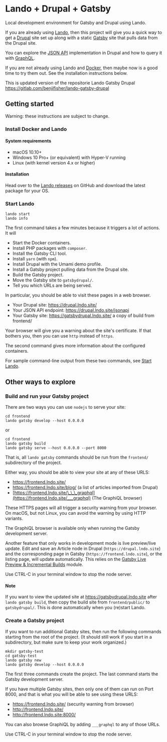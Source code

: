 # Lando + Drupal + Gatsby

Local development environment for Gatsby and Drupal using Lando.

If you are already using
[Lando](https://docs.devwithlando.io/),
then this project will give you a quick way to get a
[Drupal](https://www.drupal.org/)
site set up along with a static
[Gatsby](https://www.gatsbyjs.org/)
site that pulls data from the Drupal site.

You can explore the
[JSON API](https://jsonapi.org/)
implementation in Drupal and how to query it with
[GraphQL](https://graphql.org/).

If you are not already using Lando and
[Docker](https://www.docker.com/),
then maybe now is a good time to try them out.
See the installation instructions below.

This is updated version of the repositorie Lando Gatsby Drupal
https://gitlab.com/benjifisher/lando-gatsby-drupal

## Getting started

Warning: these instructions are subject to change.

### Install Docker and Lando

#### System requirements

- macOS 10.10+
- Windows 10 Pro+ (or equivalent) with Hyper-V running
- Linux (with kernel version 4.x or higher)


#### Installation

Head over to the
[Lando releases](https://github.com/lando/lando/releases)
on GitHub and download the latest package for your OS.


### Start Lando

```
lando start
lando info
```

The first command takes a few minutes because it triggers a lot of actions.
It will

- Start the Docker containers.
- Install PHP packages with `composer`.
- Install the Gatsby CLI tool.
- Install `yarn` (with `npm`).
- Install Drupal with the Umami demo profile.
- Install a Gatsby project pulling data from the Drupal site.
- Build the Gatsby project.
- Move the Gatsby site to `gatsbydrupal/`.
- Tell you which URLs are being served.

In particular, you should be able to visit these pages in a web browser.

- Your Drupal site: https://drupal.lndo.site/
- Your JSON API endpoint: https://drupal.lndo.site/jsonapi
- Your Gatsby site: https://gatsbydrupal.lndo.site/ a copy of build from frontend/

Your browser will give you a warning about the site's certificate.
If that bothers you, then you can use `http` instead of `https`.

The second command gives more information about the configured containers.

For sample command-line output from these two commands, see
[Start Lando](docs/lando-start-log.md).

## Other ways to explore

### Build and run your Gatsby project

There are two ways you can use `nodejs` to serve your site:

```
cd frontend
lando gatsby develop --host 0.0.0.0
```

or

```
cd frontend
lando gatsby build
lando gatsby serve --host 0.0.0.0 --port 8000
```

That is, all `lando gatsby` commands should be run from the `frontend/`
subdirectory of the project.

Either way, you should be able to view your site at any of these URLS:

- https://frontend.lndo.site/
- https://frontend.lndo.site/blog/ (a list of articles imported from Drupal)
- [https://frontend.lndo.site/\_\_\_graphql](https://frontend.lndo.site/___graphql)
  (The GraphiQL browser)

These HTTPS pages will all trigger a security warning from your browser.
On macOS, but not Linux, you can avoid the warning by using HTTP variants.

The GraphiQL browser is available only when running the Gatsby development
server.

Another feature that only works in development mode is live preview/live update.
Edit and save an Article node in Drupal (`https://drupal.lndo.site`) and the
corresponding page in Gatsby (`https://frontend.lndo.site`), or the listing
page, will update automatically. This relies on the
[Gatsby Live Preview & Incremental Builds](https://www.drupal.org/project/gatsby) module.

Use CTRL-C in your terminal window to stop the node server.

#### Note

If you want to view the updated site at https://gatsbydrupal.lndo.site
after `lando gatsby build`, then copy the build site from `frontend/public/` to
`gatsbydrupal/`. This is done automatically when you (re)start Lando.

### Create a Gatsby project

If you want to run additional Gatsby sites, then run the following commands
starting from the root of the project.
(It should still work if you start in a subdirectory, but make sure to keep
your work organized.)

```
mkdir gatsby-test
cd gatsby-test
lando gatsby new
lando gatsby develop --host 0.0.0.0
```

The first three commands create the project.
The last command starts the Gatsby development server.

If you have multiple Gatsby sites, then only one of them can run on Port 8000,
and that is what you will be able to see using these URLS:

- https://frontend.lndo.site/ (security warning from browser)
- http://frontend.lndo.site/
- http://frontend.lndo.site:8000/

You can also browse GraphiQL by adding `___graphql` to any of those URLs.

Use CTRL-C in your terminal window to stop the node server.
